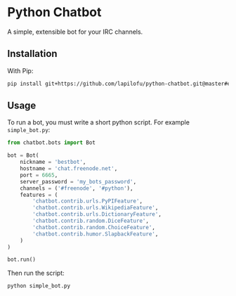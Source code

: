 Python Chatbot
==============

A simple, extensible bot for your IRC channels.

Installation
------------

With Pip:

```bash
pip install git+https://github.com/lapilofu/python-chatbot.git@master#egg=chatbot
```

Usage
-----

To run a bot, you must write a short python script. For example `simple_bot.py`:

```python
from chatbot.bots import Bot

bot = Bot(
	nickname = 'bestbot',
	hostname = 'chat.freenode.net',
	port = 6665,
	server_password = 'my_bots_password',
	channels = ('#freenode', '#python'),
	features = (
		'chatbot.contrib.urls.PyPIFeature',
		'chatbot.contrib.urls.WikipediaFeature',
		'chatbot.contrib.urls.DictionaryFeature',
		'chatbot.contrib.random.DiceFeature',
		'chatbot.contrib.random.ChoiceFeature',
		'chatbot.contrib.humor.SlapbackFeature',
	)
)

bot.run()
```

Then run the script:

```bash
python simple_bot.py
```